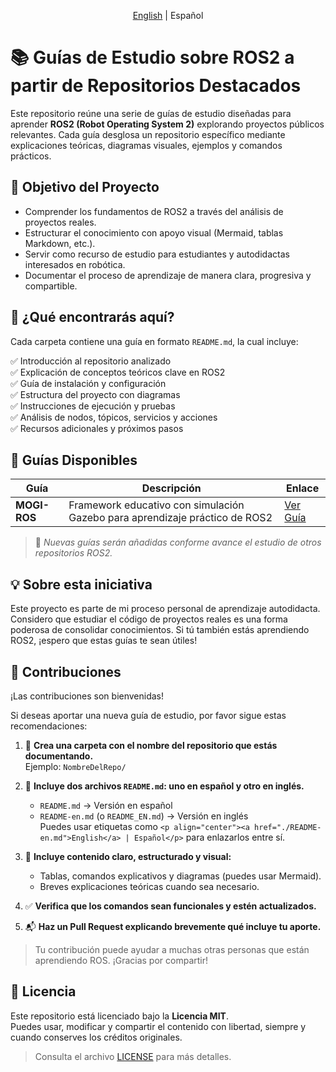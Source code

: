<p align="center"><a href="./README-en.md">English</a> | Español</p>

# 📚 Guías de Estudio sobre ROS2 a partir de Repositorios Destacados

Este repositorio reúne una serie de guías de estudio diseñadas para aprender **ROS2 (Robot Operating System 2)** explorando proyectos públicos relevantes. Cada guía desglosa un repositorio específico mediante explicaciones teóricas, diagramas visuales, ejemplos y comandos prácticos.

## 🎯 Objetivo del Proyecto

- Comprender los fundamentos de ROS2 a través del análisis de proyectos reales.
- Estructurar el conocimiento con apoyo visual (Mermaid, tablas Markdown, etc.).
- Servir como recurso de estudio para estudiantes y autodidactas interesados en robótica.
- Documentar el proceso de aprendizaje de manera clara, progresiva y compartible.

## 🧭 ¿Qué encontrarás aquí?

Cada carpeta contiene una guía en formato `README.md`, la cual incluye:

✅ Introducción al repositorio analizado  
✅ Explicación de conceptos teóricos clave en ROS2  
✅ Guía de instalación y configuración  
✅ Estructura del proyecto con diagramas  
✅ Instrucciones de ejecución y pruebas  
✅ Análisis de nodos, tópicos, servicios y acciones  
✅ Recursos adicionales y próximos pasos

## 📁 Guías Disponibles

| Guía | Descripción | Enlace |
|------|-------------|--------|
| **MOGI-ROS** | Framework educativo con simulación Gazebo para aprendizaje práctico de ROS2 | [Ver Guía](./MOGI-ROS/MOGI-ROS.md) |

> 🔧 *Nuevas guías serán añadidas conforme avance el estudio de otros repositorios ROS2.*

## 💡 Sobre esta iniciativa

Este proyecto es parte de mi proceso personal de aprendizaje autodidacta. Considero que estudiar el código de proyectos reales es una forma poderosa de consolidar conocimientos. Si tú también estás aprendiendo ROS2, ¡espero que estas guías te sean útiles!

## 🤝 Contribuciones

¡Las contribuciones son bienvenidas!

Si deseas aportar una nueva guía de estudio, por favor sigue estas recomendaciones:

1. 📂 **Crea una carpeta con el nombre del repositorio que estás documentando.**  
   Ejemplo: `NombreDelRepo/`

2. 📄 **Incluye dos archivos `README.md`: uno en español y otro en inglés.**  
   - `README.md` → Versión en español  
   - `README-en.md` (o `README_EN.md`) → Versión en inglés  
   Puedes usar etiquetas como `<p align="center"><a href="./README-en.md">English</a> | Español</p>` para enlazarlos entre sí.

3. 🧠 **Incluye contenido claro, estructurado y visual:**  
   - Tablas, comandos explicativos y diagramas (puedes usar Mermaid).
   - Breves explicaciones teóricas cuando sea necesario.

4. ✅ **Verifica que los comandos sean funcionales y estén actualizados.**

5. 📬 **Haz un Pull Request explicando brevemente qué incluye tu aporte.**

> Tu contribución puede ayudar a muchas otras personas que están aprendiendo ROS. ¡Gracias por compartir!


## 📄 Licencia

Este repositorio está licenciado bajo la **Licencia MIT**.  
Puedes usar, modificar y compartir el contenido con libertad, siempre y cuando conserves los créditos originales.

> Consulta el archivo [LICENSE](./LICENSE) para más detalles.
